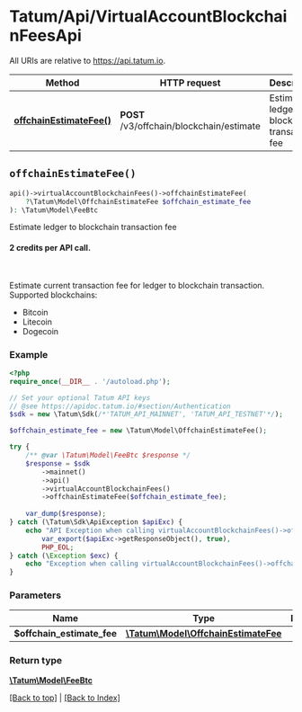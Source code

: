 # Tatum/Api/VirtualAccountBlockchainFeesApi

All URIs are relative to https://api.tatum.io.

Method | HTTP request | Description
------------- | ------------- | -------------
[**offchainEstimateFee()**](#offchainestimatefee) | **POST** /v3/offchain/blockchain/estimate | Estimate ledger to blockchain transaction fee


## `offchainEstimateFee()`

```php
api()->virtualAccountBlockchainFees()->offchainEstimateFee(
    ?\Tatum\Model\OffchainEstimateFee $offchain_estimate_fee
): \Tatum\Model\FeeBtc
```

Estimate ledger to blockchain transaction fee

<h4>2 credits per API call.</h4><br/> <p>Estimate current transaction fee for ledger to blockchain transaction.<br/> Supported blockchains: <ul> <li>Bitcoin</li> <li>Litecoin</li> <li>Dogecoin</li> </ul> </p>

### Example

```php
<?php
require_once(__DIR__ . '/autoload.php');

// Set your optional Tatum API keys
// @see https://apidoc.tatum.io/#section/Authentication
$sdk = new \Tatum\Sdk(/*'TATUM_API_MAINNET', 'TATUM_API_TESTNET'*/);

$offchain_estimate_fee = new \Tatum\Model\OffchainEstimateFee();

try {
    /** @var \Tatum\Model\FeeBtc $response */
    $response = $sdk
        ->mainnet()
        ->api()
        ->virtualAccountBlockchainFees()
        ->offchainEstimateFee($offchain_estimate_fee);
    
    var_dump($response);
} catch (\Tatum\Sdk\ApiException $apiExc) {
    echo "API Exception when calling virtualAccountBlockchainFees()->offchainEstimateFee(): ",
        var_export($apiExc->getResponseObject(), true),
        PHP_EOL;
} catch (\Exception $exc) {
    echo "Exception when calling virtualAccountBlockchainFees()->offchainEstimateFee(): " . $exc->getMessage() . PHP_EOL;
}
```

### Parameters

Name | Type | Description  | Notes
------------- | ------------- | ------------- | -------------
 **$offchain_estimate_fee** | [**\Tatum\Model\OffchainEstimateFee**](../Model/OffchainEstimateFee.md)|  |

### Return type

[**\Tatum\Model\FeeBtc**](../Model/FeeBtc.md)

[[Back to top]](#) | [[Back to Index]](../index.md)
